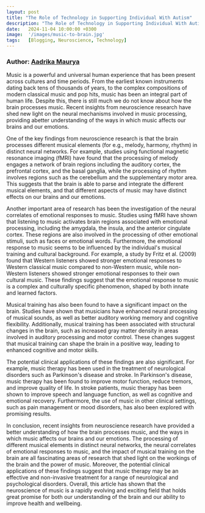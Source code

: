```yaml
---
layout: post
title: "The Role of Technology in Supporting Individual With Autism"
description: "The Role of Technology in Supporting Individual With Autism"
date:   2024-11-04 10:00:00 +0300
image:  '/images/music-to-brain.jpg'
tags:   [Blogging, Neuroscience, Technology]
---
```


### Author: [Aadrika Maurya](https://www.linkedin.com/in/aadrika-maurya/)

Music is a powerful and universal human experience that has been present across cultures and time
periods. From the earliest known instruments dating back tens of thousands of years, to the complex
compositions of modern classical music and pop hits, music has been an integral part of human life.
Despite this, there is still much we do not know about how the brain processes music. Recent
insights from neuroscience research have shed new light on the neural mechanisms involved in
music processing, providing abetter understanding of the ways in which music affects our brains and
our emotions.

One of the key findings from neuroscience research is that the brain processes different musical
elements (for e.g., melody, harmony, rhythm) in distinct neural networks. For example, studies using
functional magnetic resonance imaging (fMRI) have found that the processing of melody engages a
network of brain regions including the auditory cortex, the prefrontal cortex, and the basal ganglia,
while the processing of rhythm involves regions such as the cerebellum and the supplementary
motor area. This suggests that the brain is able to parse and integrate the different musical
elements, and that different aspects of music may have distinct effects on our brains and our
emotions.

Another important area of research has been the investigation of the neural correlates of emotional
responses to music. Studies using fMRI have shown that listening to music activates brain regions
associated with emotional processing, including the amygdala, the insula, and the anterior cingulate
cortex. These regions are also involved in the processing of other emotional stimuli, such as faces or
emotional words. Furthermore, the emotional response to music seems to be influenced by the
individual's musical training and cultural background. For example, a study by Fritz et al. (2009)
found that Western listeners showed stronger emotional responses to Western classical music
compared to non-Western music, while non-Western listeners showed stronger emotional
responses to their own cultural music. These findings suggest that the emotional response to music
is a complex and culturally specific phenomenon, shaped by both innate and learned factors.

Musical training has also been found to have a significant impact on the brain. Studies have shown
that musicians have enhanced neural processing of musical sounds, as well as better auditory
working memory and cognitive flexibility. Additionally, musical training has been associated with
structural changes in the brain, such as increased gray matter density in areas involved in auditory
processing and motor control. These changes suggest that musical training can shape the brain in a
positive way, leading to enhanced cognitive and motor skills.

The potential clinical applications of these findings are also significant. For example, music therapy
has been used in the treatment of neurological disorders such as Parkinson's disease and stroke. In
Parkinson's disease, music therapy has been found to improve motor function, reduce tremors, and
improve quality of life. In stroke patients, music therapy has been shown to improve speech and
language function, as well as cognitive and emotional recovery. Furthermore, the use of music in
other clinical settings, such as pain management or mood disorders, has also been explored with
promising results.

In conclusion, recent insights from neuroscience research have provided a better understanding of
how the brain processes music, and the ways in which music affects our brains and our emotions.
The processing of different musical elements in distinct neural networks, the neural correlates of
emotional responses to music, and the impact of musical training on the brain are all fascinating
areas of research that shed light on the workings of the brain and the power of music. Moreover, the
potential clinical applications of these findings suggest that music therapy may be an effective and
non-invasive treatment for a range of neurological and psychological disorders. Overall, this article
has shown that the neuroscience of music is a rapidly evolving and exciting field that holds great
promise for both our understanding of the brain and our ability to improve health and wellbeing.